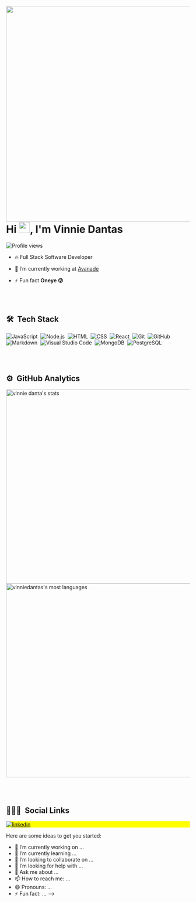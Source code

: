 <img align="right" height="590em" src="https://raw.githubusercontent.com/gist/vinniedantas/ad3722739242cf74dd2b26b12028cbcb/raw/8d45f5e541cde9614de4b92278c4da89adc2217a/githubcard.svg"/>
<h1 align="left">Hi <img src="https://raw.githubusercontent.com/kaueMarques/kaueMarques/master/hi.gif" width="30px">, I'm Vinnie Dantas</h1>
<p align="left"> <img src="https://komarev.com/ghpvc/?username=vinniedantas&color=yellow" alt="Profile views" /> </p>

- 🔥 Full Stack Software Developer

- 🔭 I’m currently working at [Avanade](https://github.com/Avanade)

- ⚡ Fun fact **Oneye 😜**

<br><br>

## 🛠 &nbsp;Tech Stack

![JavaScript](https://img.shields.io/badge/-JavaScript-05122A?style=flat&logo=javascript)&nbsp;
![Node.js](https://img.shields.io/badge/-Node.js-05122A?style=flat&logo=node.js)&nbsp;
![HTML](https://img.shields.io/badge/-HTML-05122A?style=flat&logo=HTML5)&nbsp;
![CSS](https://img.shields.io/badge/-CSS-05122A?style=flat&logo=CSS3&logoColor=1572B6)&nbsp;
![React](https://img.shields.io/badge/-React-05122A?style=flat&logo=react)&nbsp;
![Git](https://img.shields.io/badge/-Git-05122A?style=flat&logo=git)&nbsp;
![GitHub](https://img.shields.io/badge/-GitHub-05122A?style=flat&logo=github)&nbsp;
![Markdown](https://img.shields.io/badge/-Markdown-05122A?style=flat&logo=markdown)&nbsp;
![Visual Studio Code](https://img.shields.io/badge/-Visual%20Studio%20Code-05122A?style=flat&logo=visual-studio-code&logoColor=007ACC)&nbsp;
![MongoDB](https://img.shields.io/badge/-MongoDB-05122A?style=flat&logo=mongodb)&nbsp;
![PostgreSQL](https://img.shields.io/badge/-PostgreSQL-05122A?style=flat&logo=postgresql)&nbsp;


<br><br>

## ⚙️ &nbsp;GitHub Analytics

<p align="left">
<img width="530em" src="https://github-readme-stats.vercel.app/api?username=vinniedantas&show_icons=true&theme=vision-friendly-dark" alt="vinnie danta's stats"/>
<img width="530em" src="https://github-readme-stats.vercel.app/api/top-langs/?username=vinniedantas&layout=compact&theme=vision-friendly-dark" alt="vinniedantas's most languages"/>
</p>

<br><br>

## 👨🏽‍🦲 &nbsp;Social Links

<p align="left" style="background:yellow">

<a href="https://www.linkedin.com/in/vinniedantasdev/" target="_blank">
  <img align="center" src="https://img.shields.io/badge/-vinniedantas-05122A?style=flat&logo=linkedin" alt="linkedin"/>
</a>

</p>





Here are some ideas to get you started:

- 🔭 I’m currently working on ...
- 🌱 I’m currently learning ...
- 👯 I’m looking to collaborate on ...
- 🤔 I’m looking for help with ...
- 💬 Ask me about ...
- 📫 How to reach me: ...
- 😄 Pronouns: ...
- ⚡ Fun fact: ...
-->
